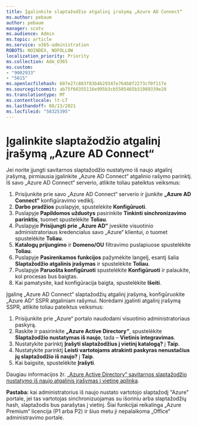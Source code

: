 ```yaml
---
title: Įgalinkite slaptažodžio atgalinį įrašymą „Azure AD Connect“
ms.author: pebaum
author: pebaum
manager: scotv
ms.audience: Admin
ms.topic: article
ms.service: o365-administration
ROBOTS: NOINDEX, NOFOLLOW
localization_priority: Priority
ms.collection: Adm_O365
ms.custom:
- "9002933"
- "5615"
ms.openlocfilehash: 607e27c883f83b4b29347e764b8f2273cf0f117e
ms.sourcegitcommit: ab75f66355116e995b3cb5505465b31989339e28
ms.translationtype: MT
ms.contentlocale: lt-LT
ms.lasthandoff: 08/13/2021
ms.locfileid: "58325395"
---
```

# <a name="enable-password-writeback-in-azure-ad-connect"></a>Įgalinkite slaptažodžio atgalinį įrašymą „Azure AD Connect“

Jei norite įjungti savitarnos slaptažodžio nustatymo iš naujo atgalinį įrašymą, pirmiausia įgalinkite „Azure AD Connect“ atgalinio rašymo parinktį. Iš savo „Azure AD Connect“ serverio, atlikite toliau pateiktus veiksmus:

1. Prisijunkite prie savo „Azure AD Connect“ serverio ir įjunkite **„Azure AD Connect“** konfigūravimo vediklį.
2. **Darbo pradžios** puslapyje, spustelėkite **Konfigūruoti**.
3. Puslapyje **Papildomos užduotys** pasirinkite **Tinkinti sinchronizavimo parinktis**, tuomet spustelėkite **Toliau**.
4. Puslapyje **Prisijungti prie „Azure AD“** įveskite visuotinio administratoriaus kredencialus savo „Azure“ klientui, o tuomet spustelėkite **Toliau**.
5. **Katalogų prijungimo** ir **Domeno/OU** filtravimo puslapiuose spustelėkite **Toliau**.
6. Puslapyje **Pasirenkamos funkcijos** pažymėkite langelį, esantį šalia **Slaptažodžio atgalinis įrašymas** ir spustelėkite **Toliau**.
7. Puslapyje **Paruošta konfigūruoti** spustelėkite **Konfigūruoti** ir palaukite, kol procesas bus baigtas.
8. Kai pamatysite, kad konfigūracija baigta, spustelėkite **Išeiti**.

Įgalinę „Azure AD Connect“ slaptažodžių atgalinį įrašymą, konfigūruokite „Azure AD“ SSPR atgaliniam rašymui.  Norėdami įgalinti atgalinį įrašymą SSPR, atlikite toliau pateiktus veiksmus:

1. Prisijunkite prie „Azure“ portalo naudodami visuotinio administratoriaus paskyrą.
2. Raskite ir pasirinkite **„Azure Active Directory“**, spustelėkite **Slaptažodžio nustatymas iš naujo**, tada – **Vietinis integravimas**.
3. Nustatykite parinktį **Įrašyti slaptažodžius į vietinį katalogą?** į **Taip**.
4. Nustatykite parinktį **Leisti vartotojams atrakinti paskyras nenustačius jų slaptažodžio iš naujo?** į **Taip**.
5. Kai baigsite, spustelėkite **Įrašyti**.

Daugiau informacijos žr. [„Azure Active Directory“ savitarnos slaptažodžio nustatymo iš naujo atgalinis įrašymas į vietinę aplinką](https://docs.microsoft.com/azure/active-directory/authentication/tutorial-enable-sspr-writeback).

**Pastaba:** kai administratorius iš naujo nustato vartotojo slaptažodį "Azure" portale, jei tas vartotojas sinchronizuojamas su išoriniu arba slaptažodžių hash, slaptažodis bus parašytas į vietinį. Šiai funkcijai reikalinga „Azure Premium“ licencija (P1 arba P2) ir šiuo metu ji nepalaikoma „Office“ administravimo portale.
